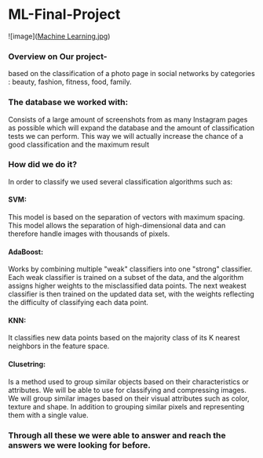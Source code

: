 # ML-Final-Project
![image]([Machine Learning.jpg](https://github.com/Jon400/ML-Final-Project/blob/3cf002649163e8aa3c8b13fc1438271f6a2ae15a/Machine%20Learning.jpg))

### Overview on Our project-
based on the classification of a photo page in social networks by categories : beauty, fashion, fitness, food, family.

### The database we worked with:
Consists of a large amount of screenshots from as many Instagram pages as possible which will expand the database and the amount of classification tests we can perform. This way we will actually increase the chance of a good classification and the maximum result

### How did we do it?
In order to classify we used several classification algorithms such as: 

#### SVM: 
This model is based on the separation of vectors with maximum spacing. This model allows the separation of high-dimensional data and can therefore handle images with thousands of pixels.
#### AdaBoost: 
Works by combining multiple "weak" classifiers into one "strong" classifier. Each weak classifier is trained on a subset of the data, and the algorithm assigns higher weights to the misclassified data points. The next weakest classifier is then trained on the updated data set, with the weights reflecting the difficulty of classifying each data point.
#### KNN:  
It classifies new data points based on the majority class of its K nearest neighbors in the feature space.
#### Clusetring:
Is a method used to group similar objects based on their characteristics or attributes. We will be able to use for classifying and compressing images. We will group similar images based on their visual attributes such as color, texture and shape. In addition to grouping similar pixels and representing them with a single value.

### Through all these we were able to answer and reach the answers we were looking for before.
